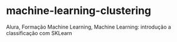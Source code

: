 # machine-learning-clustering
Alura, Formação Machine Learning, Machine Learning: introdução a classificação com SKLearn
